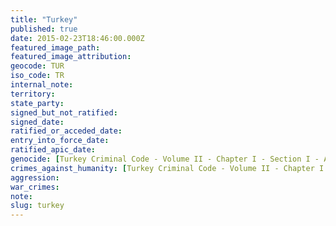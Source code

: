 ```yaml
---
title: "Turkey"
published: true
date: 2015-02-23T18:46:00.000Z
featured_image_path:
featured_image_attribution:
geocode: TUR
iso_code: TR
internal_note:
territory:
state_party:
signed_but_not_ratified:
signed_date:
ratified_or_acceded_date:
entry_into_force_date:
ratified_apic_date:
genocide: [Turkey Criminal Code - Volume II - Chapter I - Section I - Article 76](https://iccdb.hrlc.net/data/doc/606/keyword/46/)
crimes_against_humanity: [Turkey Criminal Code - Volume II - Chapter I - Section I - Article 77](https://iccdb.hrlc.net/data/doc/606/keyword/13/)
aggression:
war_crimes:
note:
slug: turkey
---
```

